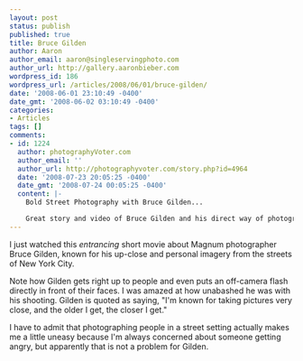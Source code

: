 ```yaml
---
layout: post
status: publish
published: true
title: Bruce Gilden
author: Aaron
author_email: aaron@singleservingphoto.com
author_url: http://gallery.aaronbieber.com
wordpress_id: 186
wordpress_url: /articles/2008/06/01/bruce-gilden/
date: '2008-06-01 23:10:49 -0400'
date_gmt: '2008-06-02 03:10:49 -0400'
categories:
- Articles
tags: []
comments:
- id: 1224
  author: photographyVoter.com
  author_email: ''
  author_url: http://photographyvoter.com/story.php?id=4964
  date: '2008-07-23 20:05:25 -0400'
  date_gmt: '2008-07-24 00:05:25 -0400'
  content: |-
    Bold Street Photography with Bruce Gilden...

    Great story and video of Bruce Gilden and his direct way of photographing people on the streets of New York.  I'm not this brave!...
---
```

I just watched this _entrancing_ short movie about Magnum photographer
Bruce Gilden, known for his up-close and personal imagery from the
streets of New York City.

Note how Gilden gets right up to people and even puts an off-camera
flash directly in front of their faces. I was amazed at how unabashed he
was with his shooting. Gilden is quoted as saying, "I'm known for taking
pictures very close, and the older I get, the closer I get."

I have to admit that photographing people in a street setting actually
makes me a little uneasy because I'm always concerned about someone
getting angry, but apparently that is not a problem for Gilden.


